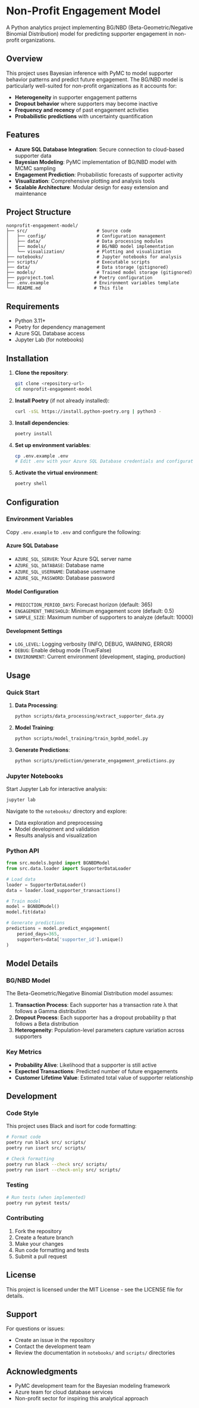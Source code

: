 # Non-Profit Engagement Model

A Python analytics project implementing BG/NBD (Beta-Geometric/Negative Binomial Distribution) model for predicting supporter engagement in non-profit organizations.

## Overview

This project uses Bayesian inference with PyMC to model supporter behavior patterns and predict future engagement. The BG/NBD model is particularly well-suited for non-profit organizations as it accounts for:

- **Heterogeneity** in supporter engagement patterns
- **Dropout behavior** where supporters may become inactive
- **Frequency and recency** of past engagement activities
- **Probabilistic predictions** with uncertainty quantification

## Features

- **Azure SQL Database Integration**: Secure connection to cloud-based supporter data
- **Bayesian Modeling**: PyMC implementation of BG/NBD model with MCMC sampling
- **Engagement Prediction**: Probabilistic forecasts of supporter activity
- **Visualization**: Comprehensive plotting and analysis tools
- **Scalable Architecture**: Modular design for easy extension and maintenance

## Project Structure

```
nonprofit-engagement-model/
├── src/                          # Source code
│   ├── config/                   # Configuration management
│   ├── data/                     # Data processing modules
│   ├── models/                   # BG/NBD model implementation
│   └── visualization/            # Plotting and visualization
├── notebooks/                    # Jupyter notebooks for analysis
├── scripts/                      # Executable scripts
├── data/                         # Data storage (gitignored)
├── models/                       # Trained model storage (gitignored)
├── pyproject.toml               # Poetry configuration
├── .env.example                 # Environment variables template
└── README.md                    # This file
```

## Requirements

- Python 3.11+
- Poetry for dependency management
- Azure SQL Database access
- Jupyter Lab (for notebooks)

## Installation

1. **Clone the repository**:
   ```bash
   git clone <repository-url>
   cd nonprofit-engagement-model
   ```

2. **Install Poetry** (if not already installed):
   ```bash
   curl -sSL https://install.python-poetry.org | python3 -
   ```

3. **Install dependencies**:
   ```bash
   poetry install
   ```

4. **Set up environment variables**:
   ```bash
   cp .env.example .env
   # Edit .env with your Azure SQL Database credentials and configuration
   ```

5. **Activate the virtual environment**:
   ```bash
   poetry shell
   ```

## Configuration

### Environment Variables

Copy `.env.example` to `.env` and configure the following:

#### Azure SQL Database
- `AZURE_SQL_SERVER`: Your Azure SQL server name
- `AZURE_SQL_DATABASE`: Database name
- `AZURE_SQL_USERNAME`: Database username
- `AZURE_SQL_PASSWORD`: Database password

#### Model Configuration
- `PREDICTION_PERIOD_DAYS`: Forecast horizon (default: 365)
- `ENGAGEMENT_THRESHOLD`: Minimum engagement score (default: 0.5)
- `SAMPLE_SIZE`: Maximum number of supporters to analyze (default: 10000)

#### Development Settings
- `LOG_LEVEL`: Logging verbosity (INFO, DEBUG, WARNING, ERROR)
- `DEBUG`: Enable debug mode (True/False)
- `ENVIRONMENT`: Current environment (development, staging, production)

## Usage

### Quick Start

1. **Data Processing**:
   ```bash
   python scripts/data_processing/extract_supporter_data.py
   ```

2. **Model Training**:
   ```bash
   python scripts/model_training/train_bgnbd_model.py
   ```

3. **Generate Predictions**:
   ```bash
   python scripts/prediction/generate_engagement_predictions.py
   ```

### Jupyter Notebooks

Start Jupyter Lab for interactive analysis:

```bash
jupyter lab
```

Navigate to the `notebooks/` directory and explore:
- Data exploration and preprocessing
- Model development and validation
- Results analysis and visualization

### Python API

```python
from src.models.bgnbd import BGNBDModel
from src.data.loader import SupporterDataLoader

# Load data
loader = SupporterDataLoader()
data = loader.load_supporter_transactions()

# Train model
model = BGNBDModel()
model.fit(data)

# Generate predictions
predictions = model.predict_engagement(
    period_days=365,
    supporters=data['supporter_id'].unique()
)
```

## Model Details

### BG/NBD Model

The Beta-Geometric/Negative Binomial Distribution model assumes:

1. **Transaction Process**: Each supporter has a transaction rate λ that follows a Gamma distribution
2. **Dropout Process**: Each supporter has a dropout probability p that follows a Beta distribution
3. **Heterogeneity**: Population-level parameters capture variation across supporters

### Key Metrics

- **Probability Alive**: Likelihood that a supporter is still active
- **Expected Transactions**: Predicted number of future engagements
- **Customer Lifetime Value**: Estimated total value of supporter relationship

## Development

### Code Style

This project uses Black and isort for code formatting:

```bash
# Format code
poetry run black src/ scripts/
poetry run isort src/ scripts/

# Check formatting
poetry run black --check src/ scripts/
poetry run isort --check-only src/ scripts/
```

### Testing

```bash
# Run tests (when implemented)
poetry run pytest tests/
```

### Contributing

1. Fork the repository
2. Create a feature branch
3. Make your changes
4. Run code formatting and tests
5. Submit a pull request

## License

This project is licensed under the MIT License - see the LICENSE file for details.

## Support

For questions or issues:
- Create an issue in the repository
- Contact the development team
- Review the documentation in `notebooks/` and `scripts/` directories

## Acknowledgments

- PyMC development team for the Bayesian modeling framework
- Azure team for cloud database services
- Non-profit sector for inspiring this analytical approach